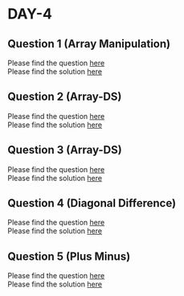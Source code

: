 # DAY-4

## Question 1 (Array Manipulation)

Please find the question [here](./Question-1/Day-4-Q1.pdf) <br>
Please find the solution [here](./Question-1/Day-4-Q1.py)

## Question 2 (Array-DS)

Please find the question [here](./Question-2/Day-4-Q2.pdf) <br>
Please find the solution [here](./Question-2/Day-4-Q2.py)

## Question 3 (Array-DS)

Please find the question [here](./Question-3/Day-4-Q3.pdf) <br>
Please find the solution [here](./Question-3/Day-4-Q3.py)

## Question 4 (Diagonal Difference)

Please find the question [here](./Question-4/Day-4-Q4.pdf) <br>
Please find the solution [here](./Question-4/Day-4-Q4.py)

## Question 5 (Plus Minus)

Please find the question [here](./Question-5/question.pdf) <br>
Please find the solution [here](./Question-5/solution.py)